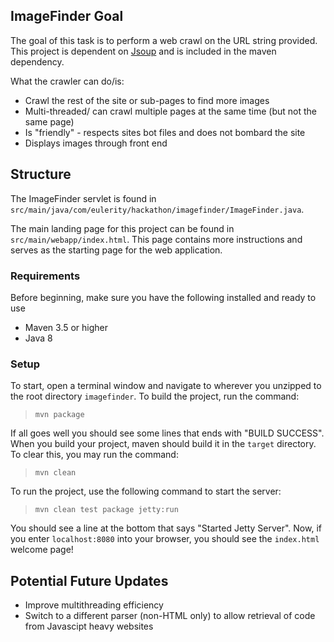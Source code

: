 ## ImageFinder Goal
The goal of this task is to perform a web crawl on the URL string provided. This project is dependent on [Jsoup](https://jsoup.org/) and is included in the maven dependency.

What the crawler can do/is:
- Crawl the rest of the site or sub-pages to find more images
- Multi-threaded/ can crawl multiple pages at the same time (but not the same page)
- Is "friendly" - respects sites bot files and does not bombard the site
- Displays images through front end

## Structure
The ImageFinder servlet is found in `src/main/java/com/eulerity/hackathon/imagefinder/ImageFinder.java`. 

The main landing page for this project can be found in `src/main/webapp/index.html`. This page contains more instructions and serves as the starting page for the web application. 

### Requirements
Before beginning, make sure you have the following installed and ready to use
- Maven 3.5 or higher
- Java 8

### Setup
To start, open a terminal window and navigate to wherever you unzipped to the root directory `imagefinder`. To build the project, run the command:

>`mvn package`

If all goes well you should see some lines that ends with "BUILD SUCCESS". When you build your project, maven should build it in the `target` directory. To clear this, you may run the command:

>`mvn clean`

To run the project, use the following command to start the server:

>`mvn clean test package jetty:run`

You should see a line at the bottom that says "Started Jetty Server". Now, if you enter `localhost:8080` into your browser, you should see the `index.html` welcome page!

## Potential Future Updates
- Improve multithreading efficiency
- Switch to a different parser (non-HTML only) to allow retrieval of code from Javascipt heavy websites
